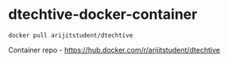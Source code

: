 # dtechtive-docker-container

`docker pull arijitstudent/dtechtive`

Container repo - https://hub.docker.com/r/arijitstudent/dtechtive
